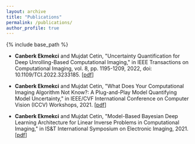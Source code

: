 ```yaml
---
layout: archive
title: "Publications"
permalink: /publications/
author_profile: true
---
```


{% include base_path %}

* **Canberk Ekmekci** and Mujdat Cetin, "Uncertainty Quantification for Deep Unrolling-Based Computational Imaging," in IEEE Transactions on Computational Imaging, vol. 8, pp. 1195-1209, 2022, doi: 10.1109/TCI.2022.3233185. [[pdf](https://ieeexplore.ieee.org/abstract/document/10003995)]

* **Canberk Ekmekci** and Mujdat Cetin, "What Does Your Computational Imaging Algorithm Not Know?: A Plug-and-Play Model Quantifying Model Uncertainty," in IEEE/CVF International Conference on Computer Vision (ICCV) Workshops, 2021. [[pdf](https://openaccess.thecvf.com/content/ICCV2021W/LCI/html/Ekmekci_What_Does_Your_Computational_Imaging_Algorithm_Not_Know_A_Plug-and-Play_ICCVW_2021_paper.html)]

* **Canberk Ekmekci** and Mujdat Cetin, "Model-Based Bayesian Deep Learning Architecture for Linear Inverse Problems in Computational Imaging," in IS&T International Symposium on Electronic Imaging, 2021. [[pdf](https://www.ingentaconnect.com/content/ist/ei/2021/00002021/00000015/art00005)]
